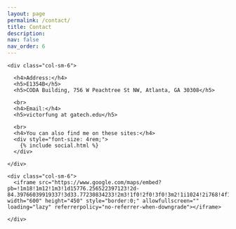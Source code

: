 ```yaml
---
layout: page
permalink: /contact/
title: Contact
description: 
nav: false
nav_order: 6
---
```

 

<!-- _pages/contact.md -->

<div class="contact">

  <div class="row">
    
    <div class="col-sm-6">
      
      <h4>Address:</h4>
      <h5>E1354B</h5>
      <h5>CODA Building, 756 W Peachtree St NW, Atlanta, GA 30308</h5>
  
      <br>
      <h4>Email:</h4>
      <h5>victorfung at gatech.edu</h5>

      <br>
      <h4>You can also find me on these sites:</h4>
      <div style="font-size: 4rem;">
        {% include social.html %}
      </div>
      
    </div>
    
    <div class="col-sm-6"> 
      <iframe src="https://www.google.com/maps/embed?pb=!1m18!1m12!1m3!1d15776.256522397123!2d-84.39766039919337!3d33.77230834233!2m3!1f0!2f0!3f0!3m2!1i1024!2i768!4f13.1!3m3!1m2!1s0x88f50466807437fd%3A0x6ec1b0f5e4a7b343!2s756%20W%20Peachtree%20St%20NW%2C%20Atlanta%2C%20GA%2030308!5e0!3m2!1sen!2sus!4v1656816960996!5m2!1sen!2sus" width="600" height="450" style="border:0;" allowfullscreen="" loading="lazy" referrerpolicy="no-referrer-when-downgrade"></iframe>
      
    </div>
    
  </div>

</div>
